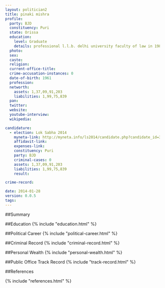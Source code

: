 ```yaml
---
layout: politician2
title: pinaki mishra
profile: 
  party: BJD
  constituency: Puri
  state: Orissa
  education: 
    level: Graduate
    details: professional l.l.b. delhi university faculty of law in 1983  b.a. (hons) st. stephens college new delhi in 1980  h.s.e. st. xavier school new delhi 1977
  photo: 
  sex: 
  caste: 
  religion: 
  current-office-title: 
  crime-accusation-instances: 0
  date-of-birth: 1961
  profession: 
  networth: 
    assets: 1,37,09,91,203
    liabilities: 1,99,75,839
  pan: 
  twitter: 
  website: 
  youtube-interview: 
  wikipedia: 

candidature: 
  - election: Lok Sabha 2014
    myneta-link: http://myneta.info/ls2014/candidate.php?candidate_id=3715
    affidavit-link: 
    expenses-link: 
    constituency: Puri 
    party: BJD
    criminal-cases: 0
    assets: 1,37,09,91,203
    liabilities: 1,99,75,839
    result:  

crime-record: 

date: 2014-01-28
version: 0.0.5
tags: 
---
```

##Summary


##Education
{% include "education.html" %}


##Political Career
{% include "political-career.html" %}


##Criminal Record
{% include "criminal-record.html" %}


##Personal Wealth
{% include "personal-wealth.html" %}


##Public Office Track Record
{% include "track-record.html" %}


##References


{% include "references.html" %}